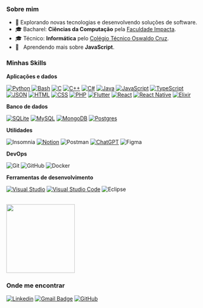 <h3>Sobre mim</h3>

- 🤔 Explorando novas tecnologias e desenvolvendo soluções de software.
- 🎓 Bacharel: **Ciências da Computação** pela <a href="https://www.impacta.edu.br">Faculdade Impacta</a>.
- 🎓 Técnico: **Informática** pelo <a href="https://www.oswaldocruz.br/WWW/VIEW/ensinoTecnico.asp">Colégio Técnico Oswaldo Cruz</a>.
- 🌱 &nbsp; Aprendendo mais sobre **JavaScript**.

<h3>Minhas Skills</h3>

**Aplicações e dados**

[![Python](https://img.shields.io/badge/Python-3776AB?logo=python&logoColor=fff)](#)
[![Bash](https://img.shields.io/badge/Bash-4EAA25?logo=gnubash&logoColor=fff)](#)
[![C](https://img.shields.io/badge/C-00599C?logo=c&logoColor=white)](#)
[![C++](https://img.shields.io/badge/C++-%2300599C.svg?logo=c%2B%2B&logoColor=white)](#)
[![C#](https://custom-icon-badges.demolab.com/badge/C%23-%23239120.svg?logo=cshrp&logoColor=white)](#)
[![Java](https://img.shields.io/badge/Java-%23ED8B00.svg?logo=openjdk&logoColor=white)](#)
[![JavaScript](https://img.shields.io/badge/JavaScript-F7DF1E?logo=javascript&logoColor=000)](#)
[![TypeScript](https://img.shields.io/badge/TypeScript-3178C6?logo=typescript&logoColor=fff)](#)
[![JSON](https://img.shields.io/badge/JSON-000?logo=json&logoColor=fff)](#)
[![HTML](https://img.shields.io/badge/HTML-%23E34F26.svg?logo=html5&logoColor=white)](#)
[![CSS](https://img.shields.io/badge/CSS-1572B6?logo=css3&logoColor=fff)](#)
[![PHP](https://img.shields.io/badge/php-%23777BB4.svg?&logo=php&logoColor=white)](#)
[![Flutter](https://img.shields.io/badge/Flutter-02569B?logo=flutter&logoColor=fff)](#)
[![React](https://img.shields.io/badge/React-%2320232a.svg?logo=react&logoColor=%2361DAFB)](#)
[![React Native](https://img.shields.io/badge/React_Native-%2320232a.svg?logo=react&logoColor=%2361DAFB)](#)
[![Elixir](https://img.shields.io/badge/Elixir-%234B275F.svg?&logo=elixir&logoColor=white)](#)

**Banco de dados**

[![SQLite](https://img.shields.io/badge/SQLite-%2307405e.svg?logo=sqlite&logoColor=white)](#)
[![MySQL](https://img.shields.io/badge/MySQL-4479A1?logo=mysql&logoColor=fff)](#)
[![MongoDB](https://img.shields.io/badge/MongoDB-%234ea94b.svg?logo=mongodb&logoColor=white)](#)
[![Postgres](https://img.shields.io/badge/Postgres-%23316192.svg?logo=postgresql&logoColor=white)](#)

**Utilidades**

![Insomnia](https://img.shields.io/badge/-Insomnia-333333?style=flat&logo=insomnia)
[![Notion](https://img.shields.io/badge/Notion-000?logo=notion&logoColor=fff)](#)
![Postman](https://img.shields.io/badge/-Postman-333333?style=flat&logo=postman)
[![ChatGPT](https://img.shields.io/badge/ChatGPT-74aa9c?logo=openai&logoColor=white)](#)
![Figma](https://img.shields.io/badge/-Figma-333333?style=flat&logo=figma&logoColor=007ACC)

**DevOps**

![Git](https://img.shields.io/badge/-Git-333333?style=flat&logo=git)
![GitHub](https://img.shields.io/badge/-GitHub-333333?style=flat&logo=github)
![Docker](https://img.shields.io/badge/-Docker-333333?style=flat&logo=docker)

**Ferramentas de desenvolvimento**

[![Visual Studio](https://custom-icon-badges.demolab.com/badge/Visual%20Studio-5C2D91.svg?&logo=visual-studio&logoColor=white)](#)
[![Visual Studio Code](https://custom-icon-badges.demolab.com/badge/Visual%20Studio%20Code-0078d7.svg?logo=vsc&logoColor=white)](#)
![Eclipse](https://img.shields.io/badge/-Eclipse-333333?style=flat&logo=eclipse-ide&logoColor=2C2255)

<br/>

<a href="https://github.com/devrictrovato">
  <img height="180em" src="https://github-readme-stats.vercel.app/api?username=devrictrovato&theme=dracula&show_icons=true" />
</a>

<h3>Onde me encontrar</h3>

[![Linkedin](https://img.shields.io/badge/-Ricardo.O.Trovato-blue?style=flat-square&logo=Linkedin&logoColor=white&link=https://www.linkedin.com/in/ricardo-de-oliveira-trovato/)](https://www.linkedin.com/in/ricardo-de-oliveira-trovato/)
[![Gmail Badge](https://img.shields.io/badge/-devrictrovato@gmail.com-006bed?style=flat-square&logo=Gmail&logoColor=white&link=mailto:devrictrovato@gmail.com)](mailto:devrictrovato@gmail.com)
[![GitHub](https://img.shields.io/github/followers/devrictrovato?label=follow&style=social)](https://www.linkedin.com/in/ricardo-de-oliveira-trovato/)
